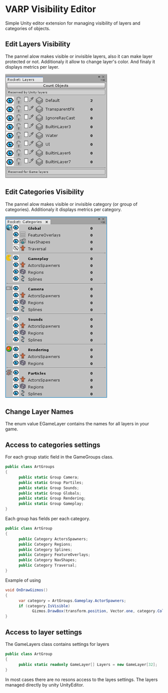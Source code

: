 # VARP Visibility Editor

Simple Unity editor extension for managing visibility of layers and categories of objects.

## Edit Layers Visibility

The pannel alow makes visible or invisible layers, also it can make layer protected or not. Additionaly it allow to change layer's color. And finaly it displays metrics per layer.

![Layers Window](/Documentation/layers_window.png)

## Edit Categories Visibility

The pannel alow makes visible or invisible category (or group of categories). Additionaly it displays metrics per category.

![Categories Window](/Documentation/categories_window.png)

## Change Layer Names

The enum value EGameLayer contains the names for all layers in your game.

## Access to categories settings

For each group static field in the GameGroups class.

```C#
public class ArtGroups
{
      public static Group Camera;
      public static Group Partiles;
      public static Group Sounds;
      public static Group Globals;
      public static Group Rendering;
      public static Group Gameplay;
}
```

Each group has fields per each category.

```C#
public class ArtGroup
{
      public Category ActorsSpawners;
      public Category Regions;
      public Category Splines;
      public Category FeatureOverlays;
      public Category NavShapes;
      public Category Traversal;
}
```

Example of using

```C#
void OnDrawGizmos()
{
      var category = ArtGroups.Gameplay.ActorSpawners;
      if (category.IsVisible)
            Gizmos.DrawBox(transform.position, Vector.one, category.Color);
}
```

## Access to layer settings

The GameLayers class contains settings for layers

```C#
public class ArtGroup
{
      public static readonly GameLayer[] Layers = new GameLayer[32];
}
```

In most cases there are no resons access to the layes settings. The layers managed directly by unity UnityEditor. 


